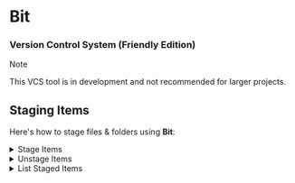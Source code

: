 # Bit
### Version Control System (Friendly Edition)

> [!NOTE]
> This VCS tool is in development and not recommended for larger projects.

## Staging Items
Here's how to stage files & folders using **Bit**:

<details>
<summary>Stage Items</summary>

```shell
$ bit stage index.html
```

</details>

<details>
<summary>Unstage Items</summary>

Unstaging specific items:
```shell
$ bit unstage index.html
```

Unstaging all items:
```shell
$ bit unstage *
```

</details>

<details>
<summary>List Staged Items</summary>

To get a list of indexed items:

```shell
$ bit staged
```

</details>
